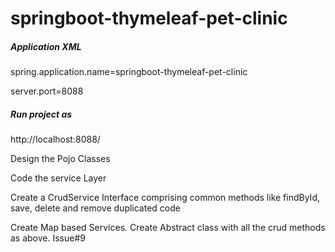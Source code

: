 # springboot-thymeleaf-pet-clinic

##### Application XML
spring.application.name=springboot-thymeleaf-pet-clinic

server.port=8088

##### Run project as 
http://localhost:8088/


Design the Pojo Classes

Code the service Layer

Create a CrudService Interface comprising common methods like findById, save, delete and remove duplicated code

Create Map based Services. Create Abstract class with all the crud methods as above. Issue#9